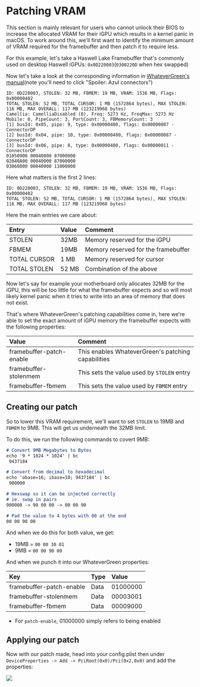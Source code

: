 # Patching VRAM

This section is mainly relevant for users who cannot unlock their BIOS to increase the allocated VRAM for their iGPU which results in a kernel panic in macOS. To work around this, we'll first want to identify the minimum amount of VRAM required for the framebuffer and then patch it to require less.

For this example, let's take a Haswell Lake Framebuffer that's commonly used on desktop Haswell iGPUs: `0x0D220003`(`0300220D` when hex swapped)

Now let's take a look at the corresponding information in [WhateverGreen's manual](https://github.com/acidanthera/WhateverGreen/blob/master/Manual/FAQ.IntelHD.en.md)(note you'll need to click "Spoiler: Azul connectors")

```
ID: 0D220003, STOLEN: 32 MB, FBMEM: 19 MB, VRAM: 1536 MB, Flags: 0x00000402
TOTAL STOLEN: 52 MB, TOTAL CURSOR: 1 MB (1572864 bytes), MAX STOLEN: 116 MB, MAX OVERALL: 117 MB (123219968 bytes)
Camellia: CamelliaDisabled (0), Freq: 5273 Hz, FreqMax: 5273 Hz
Mobile: 0, PipeCount: 3, PortCount: 3, FBMemoryCount: 3
[1] busId: 0x05, pipe: 9, type: 0x00000400, flags: 0x00000087 - ConnectorDP
[2] busId: 0x04, pipe: 10, type: 0x00000400, flags: 0x00000087 - ConnectorDP
[3] busId: 0x06, pipe: 8, type: 0x00000400, flags: 0x00000011 - ConnectorDP
01050900 00040000 87000000
02040A00 00040000 87000000
03060800 00040000 11000000
```

Here what matters is the first 2 lines:

```
ID: 0D220003, STOLEN: 32 MB, FBMEM: 19 MB, VRAM: 1536 MB, Flags: 0x00000402
TOTAL STOLEN: 52 MB, TOTAL CURSOR: 1 MB (1572864 bytes), MAX STOLEN: 116 MB, MAX OVERALL: 117 MB (123219968 bytes)
```

Here the main entries we care about:

| Entry | Value | Comment |
| :--- | :--- | :--- |
| STOLEN | 32MB | Memory reserved for the iGPU |
| FBMEM | 19MB | Memory reserved for the framebuffer |
| TOTAL CURSOR | 1 MB | Memory reserved for cursor |
| TOTAL STOLEN | 52 MB | Combination of the above |

Now let's say for example your motherboard only allocates 32MB for the iGPU, this will be too little for what the framebuffer expects and so will most likely kernel panic when it tries to write into an area of memory that does not exist.

That's where WhateverGreen's patching capabilities come in, here we're able to set the exact amount of iGPU memory the framebuffer expects with the following properties:

| Value | Comment |
| :--- | :--- |
| framebuffer-patch-enable | This enables WhateverGreen's patching capabilities |
| framebuffer-stolenmem | This sets the value used by `STOLEN` entry |
| framebuffer-fbmem | This sets the value used by `FBMEM` entry |

## Creating our patch

So to lower this VRAM requirement, we'll want to set `STOLEN` to 19MB and `FBMEM` to 9MB. This will get us underneath the 32MB limit.

To do this, we run the following commands to covert 9MB:

```md
# Convert 9MB Megabytes to Bytes
echo '9 * 1024 * 1024' | bc
 9437184

# Convert from decimal to hexadecimal
echo 'obase=16; ibase=10; 9437184' | bc
 900000

# Hexswap so it can be injected correctly
# ie. swap in pairs
900000 -> 90 00 00 -> 00 00 90

# Pad the value to 4 bytes with 00 at the end
00 00 90 00
```

And when we do this for both value, we get:

* 19MB = `00 00 30 01`
* 9MB = `00 00 90 00`

And when we punch it into our WhateverGreen properties:

| Key | Type | Value
| :--- | :--- | :--- |
| framebuffer-patch-enable | Data | 01000000 |
| framebuffer-stolenmem | Data | 00003001 |
| framebuffer-fbmem | Data | 00009000 |

* For `patch-enable`, 01000000 simply refers to being enabled

## Applying our patch

Now with our patch made, head into your config.plist then under `DeviceProperties -> Add -> PciRoot(0x0)/Pci(0x2,0x0)` and add the properties:

![](../../images/gpu-patching/vram.png)
